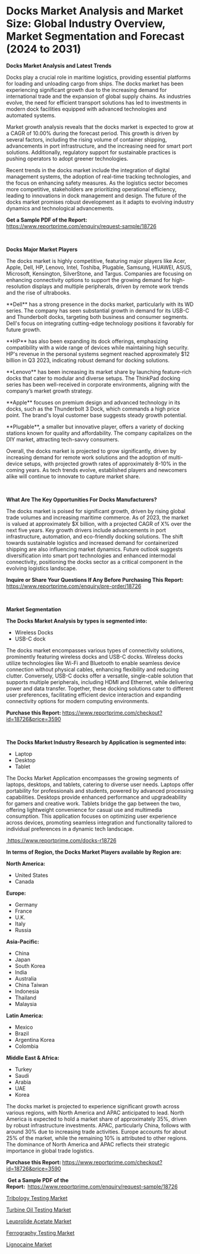 <p><h1>Docks Market Analysis and Market Size: Global Industry Overview, Market Segmentation and Forecast (2024 to 2031)</h1></p><p><strong>Docks Market Analysis and Latest Trends</strong></p>
<p><p>Docks play a crucial role in maritime logistics, providing essential platforms for loading and unloading cargo from ships. The docks market has been experiencing significant growth due to the increasing demand for international trade and the expansion of global supply chains. As industries evolve, the need for efficient transport solutions has led to investments in modern dock facilities equipped with advanced technologies and automated systems.</p><p>Market growth analysis reveals that the docks market is expected to grow at a CAGR of 10.00% during the forecast period. This growth is driven by several factors, including the rising volume of container shipping, advancements in port infrastructure, and the increasing need for smart port solutions. Additionally, regulatory support for sustainable practices is pushing operators to adopt greener technologies.</p><p>Recent trends in the docks market include the integration of digital management systems, the adoption of real-time tracking technologies, and the focus on enhancing safety measures. As the logistics sector becomes more competitive, stakeholders are prioritizing operational efficiency, leading to innovations in dock management and design. The future of the docks market promises robust development as it adapts to evolving industry dynamics and technological advancements.</p></p>
<p><strong>Get a Sample PDF of the Report:&nbsp;</strong> <a href="https://www.reportprime.com/enquiry/request-sample/18726?utm_campaign=39&utm_medium=2&utm_source=Github&utm_content=ia&utm_term=22112024&utm_id=docks">https://www.reportprime.com/enquiry/request-sample/18726</a></p>
<p>&nbsp;</p>
<p><strong>Docks Major Market Players</strong></p>
<p><p>The docks market is highly competitive, featuring major players like Acer, Apple, Dell, HP, Lenovo, Intel, Toshiba, Plugable, Samsung, HUAWEI, ASUS, Microsoft, Kensington, SilverStone, and Targus. Companies are focusing on enhancing connectivity options to support the growing demand for high-resolution displays and multiple peripherals, driven by remote work trends and the rise of ultrabooks.</p><p>**Dell** has a strong presence in the docks market, particularly with its WD series. The company has seen substantial growth in demand for its USB-C and Thunderbolt docks, targeting both business and consumer segments. Dell's focus on integrating cutting-edge technology positions it favorably for future growth.</p><p>**HP** has also been expanding its dock offerings, emphasizing compatibility with a wide range of devices while maintaining high security. HP's revenue in the personal systems segment reached approximately $12 billion in Q3 2023, indicating robust demand for docking solutions.</p><p>**Lenovo** has been increasing its market share by launching feature-rich docks that cater to modular and diverse setups. The ThinkPad docking series has been well-received in corporate environments, aligning with the company’s market growth strategy.</p><p>**Apple** focuses on premium design and advanced technology in its docks, such as the Thunderbolt 3 Dock, which commands a high price point. The brand's loyal customer base suggests steady growth potential.</p><p>**Plugable**, a smaller but innovative player, offers a variety of docking stations known for quality and affordability. The company capitalizes on the DIY market, attracting tech-savvy consumers.</p><p>Overall, the docks market is projected to grow significantly, driven by increasing demand for remote work solutions and the adoption of multi-device setups, with projected growth rates of approximately 8-10% in the coming years. As tech trends evolve, established players and newcomers alike will continue to innovate to capture market share.</p></p>
<p>&nbsp;</p>
<p><strong>What Are The Key Opportunities For Docks Manufacturers?</strong></p>
<p><p>The docks market is poised for significant growth, driven by rising global trade volumes and increasing maritime commerce. As of 2023, the market is valued at approximately $X billion, with a projected CAGR of X% over the next five years. Key growth drivers include advancements in port infrastructure, automation, and eco-friendly docking solutions. The shift towards sustainable logistics and increased demand for containerized shipping are also influencing market dynamics. Future outlook suggests diversification into smart port technologies and enhanced intermodal connectivity, positioning the docks sector as a critical component in the evolving logistics landscape.</p></p>
<p><strong>Inquire or Share Your Questions If Any Before Purchasing This Report:</strong> <a href="https://www.reportprime.com/enquiry/pre-order/18726?utm_campaign=39&utm_medium=2&utm_source=Github&utm_content=ia&utm_term=22112024&utm_id=docks">https://www.reportprime.com/enquiry/pre-order/18726</a></p>
<p>&nbsp;</p>
<p><strong>Market Segmentation</strong></p>
<p><strong>The Docks Market Analysis by types is segmented into:</strong></p>
<p><ul><li>Wireless Docks</li><li>USB-C dock</li></ul></p>
<p><p>The docks market encompasses various types of connectivity solutions, prominently featuring wireless docks and USB-C docks. Wireless docks utilize technologies like Wi-Fi and Bluetooth to enable seamless device connection without physical cables, enhancing flexibility and reducing clutter. Conversely, USB-C docks offer a versatile, single-cable solution that supports multiple peripherals, including HDMI and Ethernet, while delivering power and data transfer. Together, these docking solutions cater to different user preferences, facilitating efficient device interaction and expanding connectivity options for modern computing environments.</p></p>
<p><strong>Purchase this Report:&nbsp;</strong><a href="https://www.reportprime.com/checkout?id=18726&price=3590&utm_campaign=39&utm_medium=2&utm_source=Github&utm_content=ia&utm_term=22112024&utm_id=docks">https://www.reportprime.com/checkout?id=18726&price=3590</a></p>
<p>&nbsp;</p>
<p><strong>The Docks Market Industry Research by Application is segmented into:</strong></p>
<p><ul><li>Laptop</li><li>Desktop</li><li>Tablet</li></ul></p>
<p><p>The Docks Market Application encompasses the growing segments of laptops, desktops, and tablets, catering to diverse user needs. Laptops offer portability for professionals and students, powered by advanced processing capabilities. Desktops provide enhanced performance and upgradeability for gamers and creative work. Tablets bridge the gap between the two, offering lightweight convenience for casual use and multimedia consumption. This application focuses on optimizing user experience across devices, promoting seamless integration and functionality tailored to individual preferences in a dynamic tech landscape.</p></p>
<p><a href="https://www.reportprime.com/docks-r18726?utm_campaign=39&utm_medium=2&utm_source=Github&utm_content=ia&utm_term=22112024&utm_id=docks">&nbsp;https://www.reportprime.com/docks-r18726</a></p>
<p><strong>In terms of Region, the Docks Market Players available by Region are:</strong></p>
<p>
    <p> <strong> North America: </strong>
        <ul>
            <li>United States</li>
            <li>Canada</li>
        </ul>
        </p> 
    <p> <strong> Europe: </strong>
        <ul>
            <li>Germany</li>
            <li>France</li>
            <li>U.K.</li>
            <li>Italy</li>
            <li>Russia</li>
        </ul>
        </p> 
    <p> <strong> Asia-Pacific: </strong>
        <ul>
            <li>China</li>
            <li>Japan</li>
            <li>South Korea</li>
            <li>India</li>
            <li>Australia</li>
            <li>China Taiwan</li>
            <li>Indonesia</li>
            <li>Thailand</li>
            <li>Malaysia</li>
        </ul>
        </p> 
    <p> <strong> Latin America: </strong>
        <ul>
            <li>Mexico</li>
            <li>Brazil</li>
            <li>Argentina Korea</li>
            <li>Colombia</li>
        </ul>
        </p> 
    <p> <strong> Middle East & Africa: </strong>
        <ul>
            <li>Turkey</li>
            <li>Saudi</li>
            <li>Arabia</li>
            <li>UAE</li>
            <li>Korea</li>
        </ul>
    </p>
    </p>
<p><p>The docks market is projected to experience significant growth across various regions, with North America and APAC anticipated to lead. North America is expected to hold a market share of approximately 35%, driven by robust infrastructure investments. APAC, particularly China, follows with around 30% due to increasing trade activities. Europe accounts for about 25% of the market, while the remaining 10% is attributed to other regions. The dominance of North America and APAC reflects their strategic importance in global trade logistics.</p></p>
<p><strong>Purchase this Report: </strong><a href="https://www.reportprime.com/checkout?id=18726&price=3590&utm_campaign=39&utm_medium=2&utm_source=Github&utm_content=ia&utm_term=22112024&utm_id=docks">https://www.reportprime.com/checkout?id=18726&price=3590</a></p>
<p>&nbsp;<strong>Get a Sample PDF of the Report:&nbsp;&nbsp;</strong><a href="https://www.reportprime.com/enquiry/request-sample/18726?utm_campaign=39&utm_medium=2&utm_source=Github&utm_content=ia&utm_term=22112024&utm_id=docks">https://www.reportprime.com/enquiry/request-sample/18726</a></p>
<p><strong></strong></p>
<p><p><a href="https://www.linkedin.com/pulse/tribology-testing-market-overview-components-application-ns2ie?utm_campaign=39&utm_medium=2&utm_source=Github&utm_content=ia&utm_term=22112024&utm_id=docks">Tribology Testing Market</a></p><p><a href="https://www.linkedin.com/pulse/turbine-oil-testing-market-analysis-report-global-vuk2e?utm_campaign=39&utm_medium=2&utm_source=Github&utm_content=ia&utm_term=22112024&utm_id=docks">Turbine Oil Testing Market</a></p><p><a href="https://issuu.com/reportprime-2/docs/leuprolide-acetate-market-size-2030_fd46df3b00a837?utm_campaign=39&utm_medium=2&utm_source=Github&utm_content=ia&utm_term=22112024&utm_id=docks">Leuprolide Acetate Market</a></p><p><a href="https://www.linkedin.com/pulse/market-analysis-indicates-ferrography-testing-size-growing-qvtre?utm_campaign=39&utm_medium=2&utm_source=Github&utm_content=ia&utm_term=22112024&utm_id=docks">Ferrography Testing Market</a></p><p><a href="https://issuu.com/reportprime-2/docs/lignocaine-market-size-2030.pptx_560b67e013419a?utm_campaign=39&utm_medium=2&utm_source=Github&utm_content=ia&utm_term=22112024&utm_id=docks">Lignocaine Market</a></p></p>